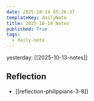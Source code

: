 ```yaml
---
date: 2025-10-14 05:26:37
templateKey: dailyNote
title: 2025-10-14 Notes
published: True
tags:
  - daily-note
---
```


yesterday: [[2025-10-13-notes]]

## Reflection

- [[reflection-philippians-3-8]]

